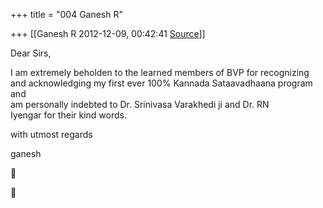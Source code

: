 +++
title = "004 Ganesh R"

+++
[[Ganesh R	2012-12-09, 00:42:41 [Source](https://groups.google.com/g/bvparishat/c/HlxEG7Dxbe8)]]



Dear Sirs,  
  
I am extremely beholden to the learned members of BVP for recognizing  
and acknowledging my first ever 100% Kannada Sataavadhaana program and  
am personally indebted to Dr. Srinivasa Varakhedi ji and Dr. RN  
Iyengar for their kind words.  
  
with utmost regards  
  
ganesh  





